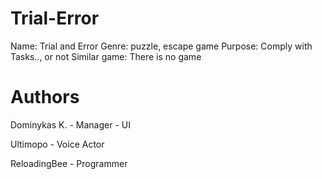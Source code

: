 # Trial-Error
Name: Trial and Error
Genre: puzzle, escape game
Purpose: Comply with Tasks.., or not
Similar game: There is no game
# Authors
Dominykas K. - Manager - UI

Ultimopo - Voice Actor

ReloadingBee - Programmer
